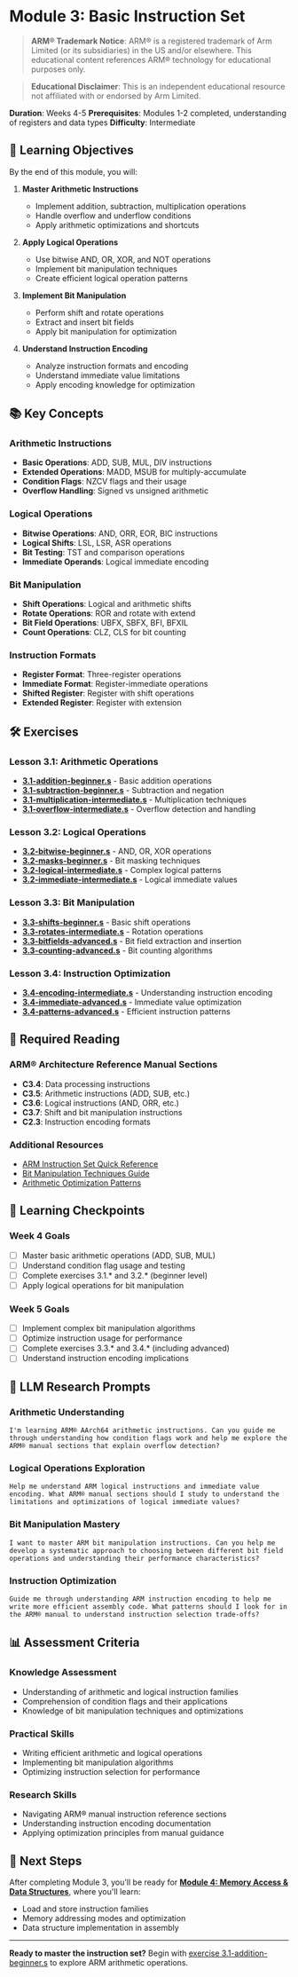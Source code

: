 # Module 3: Basic Instruction Set

> **ARM® Trademark Notice**: ARM® is a registered trademark of Arm Limited
> (or its subsidiaries) in the US and/or elsewhere. This educational content
> references ARM® technology for educational purposes only.

> **Educational Disclaimer**: This is an independent educational resource
> not affiliated with or endorsed by Arm Limited.

**Duration**: Weeks 4-5
**Prerequisites**: Modules 1-2 completed, understanding of registers and data types
**Difficulty**: Intermediate

## 🎯 Learning Objectives

By the end of this module, you will:

1. **Master Arithmetic Instructions**
   - Implement addition, subtraction, multiplication operations
   - Handle overflow and underflow conditions
   - Apply arithmetic optimizations and shortcuts

2. **Apply Logical Operations**
   - Use bitwise AND, OR, XOR, and NOT operations
   - Implement bit manipulation techniques
   - Create efficient logical operation patterns

3. **Implement Bit Manipulation**
   - Perform shift and rotate operations
   - Extract and insert bit fields
   - Apply bit manipulation for optimization

4. **Understand Instruction Encoding**
   - Analyze instruction formats and encoding
   - Understand immediate value limitations
   - Apply encoding knowledge for optimization

## 📚 Key Concepts

### Arithmetic Instructions
- **Basic Operations**: ADD, SUB, MUL, DIV instructions
- **Extended Operations**: MADD, MSUB for multiply-accumulate
- **Condition Flags**: NZCV flags and their usage
- **Overflow Handling**: Signed vs unsigned arithmetic

### Logical Operations
- **Bitwise Operations**: AND, ORR, EOR, BIC instructions
- **Logical Shifts**: LSL, LSR, ASR operations
- **Bit Testing**: TST and comparison operations
- **Immediate Operands**: Logical immediate encoding

### Bit Manipulation
- **Shift Operations**: Logical and arithmetic shifts
- **Rotate Operations**: ROR and rotate with extend
- **Bit Field Operations**: UBFX, SBFX, BFI, BFXIL
- **Count Operations**: CLZ, CLS for bit counting

### Instruction Formats
- **Register Format**: Three-register operations
- **Immediate Format**: Register-immediate operations
- **Shifted Register**: Register with shift operations
- **Extended Register**: Register with extension

## 🛠️ Exercises

### Lesson 3.1: Arithmetic Operations
- **[3.1-addition-beginner.s](exercises/3.1-addition-beginner.s)** - Basic addition operations
- **[3.1-subtraction-beginner.s](exercises/3.1-subtraction-beginner.s)** - Subtraction and negation
- **[3.1-multiplication-intermediate.s](exercises/3.1-multiplication-intermediate.s)** - Multiplication techniques
- **[3.1-overflow-intermediate.s](exercises/3.1-overflow-intermediate.s)** - Overflow detection and handling

### Lesson 3.2: Logical Operations
- **[3.2-bitwise-beginner.s](exercises/3.2-bitwise-beginner.s)** - AND, OR, XOR operations
- **[3.2-masks-beginner.s](exercises/3.2-masks-beginner.s)** - Bit masking techniques
- **[3.2-logical-intermediate.s](exercises/3.2-logical-intermediate.s)** - Complex logical patterns
- **[3.2-immediate-intermediate.s](exercises/3.2-immediate-intermediate.s)** - Logical immediate values

### Lesson 3.3: Bit Manipulation
- **[3.3-shifts-beginner.s](exercises/3.3-shifts-beginner.s)** - Basic shift operations
- **[3.3-rotates-intermediate.s](exercises/3.3-rotates-intermediate.s)** - Rotation operations
- **[3.3-bitfields-advanced.s](exercises/3.3-bitfields-advanced.s)** - Bit field extraction and insertion
- **[3.3-counting-advanced.s](exercises/3.3-counting-advanced.s)** - Bit counting algorithms

### Lesson 3.4: Instruction Optimization
- **[3.4-encoding-intermediate.s](exercises/3.4-encoding-intermediate.s)** - Understanding instruction encoding
- **[3.4-immediate-advanced.s](exercises/3.4-immediate-advanced.s)** - Immediate value optimization
- **[3.4-patterns-advanced.s](exercises/3.4-patterns-advanced.s)** - Efficient instruction patterns

## 📖 Required Reading

### ARM® Architecture Reference Manual Sections
- **C3.4**: Data processing instructions
- **C3.5**: Arithmetic instructions (ADD, SUB, etc.)
- **C3.6**: Logical instructions (AND, ORR, etc.)
- **C3.7**: Shift and bit manipulation instructions
- **C2.3**: Instruction encoding formats

### Additional Resources
- [ARM Instruction Set Quick Reference](../../resources/quick-reference/instructions.md)
- [Bit Manipulation Techniques Guide](../../resources/optimization/bit-manipulation.md)
- [Arithmetic Optimization Patterns](../../resources/optimization/arithmetic.md)

## 🎯 Learning Checkpoints

### Week 4 Goals
- [ ] Master basic arithmetic operations (ADD, SUB, MUL)
- [ ] Understand condition flag usage and testing
- [ ] Complete exercises 3.1.* and 3.2.* (beginner level)
- [ ] Apply logical operations for bit manipulation

### Week 5 Goals
- [ ] Implement complex bit manipulation algorithms
- [ ] Optimize instruction usage for performance
- [ ] Complete exercises 3.3.* and 3.4.* (including advanced)
- [ ] Understand instruction encoding implications

## 🤖 LLM Research Prompts

### Arithmetic Understanding
```
I'm learning ARM® AArch64 arithmetic instructions. Can you guide me through understanding how condition flags work and help me explore the ARM® manual sections that explain overflow detection?
```

### Logical Operations Exploration
```
Help me understand ARM logical instructions and immediate value encoding. What ARM® manual sections should I study to understand the limitations and optimizations of logical immediate values?
```

### Bit Manipulation Mastery
```
I want to master ARM bit manipulation instructions. Can you help me develop a systematic approach to choosing between different bit field operations and understanding their performance characteristics?
```

### Instruction Optimization
```
Guide me through understanding ARM instruction encoding to help me write more efficient assembly code. What patterns should I look for in the ARM® manual to understand instruction selection trade-offs?
```

## 📊 Assessment Criteria

### Knowledge Assessment
- Understanding of arithmetic and logical instruction families
- Comprehension of condition flags and their applications
- Knowledge of bit manipulation techniques and optimizations

### Practical Skills
- Writing efficient arithmetic and logical operations
- Implementing bit manipulation algorithms
- Optimizing instruction selection for performance

### Research Skills
- Navigating ARM® manual instruction reference sections
- Understanding instruction encoding documentation
- Applying optimization principles from manual guidance

## 🚀 Next Steps

After completing Module 3, you'll be ready for **[Module 4: Memory Access & Data Structures](../m4-memory-data-structures/)**, where you'll learn:
- Load and store instruction families
- Memory addressing modes and optimization
- Data structure implementation in assembly

---

**Ready to master the instruction set?** Begin with [exercise 3.1-addition-beginner.s](exercises/3.1-addition-beginner.s) to explore ARM arithmetic operations.